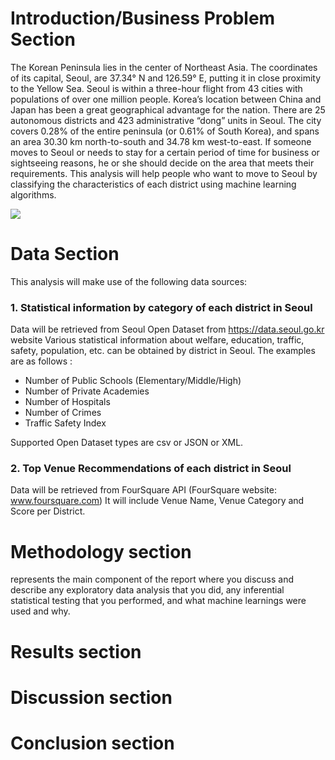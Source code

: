 # Introduction/Business Problem Section

The Korean Peninsula lies in the center of Northeast Asia. The coordinates of its capital, Seoul, are 37.34° N and 126.59° E, putting it in close proximity to the Yellow Sea. Seoul is within a three-hour flight from 43 cities with populations of over one million people. Korea’s location between China and Japan has been a great geographical advantage for the nation. 
There are 25 autonomous districts and 423 administrative “dong” units in Seoul. The city covers 0.28% of the entire peninsula (or 0.61% of South Korea), and spans an area 30.30 km north-to-south and 34.78 km west-to-east.
If someone moves to Seoul or needs to stay for a certain period of time for business or sightseeing reasons, he or she should decide on the area that meets their requirements.
This analysis will help people who want to move to Seoul by classifying the characteristics of each district using machine learning algorithms.

<img src=http://english.seoul.go.kr/wp-content/uploads/2018/07/01Seoul-Views_01Meaning-of-Seoul_04mapsize.jpg>


# Data Section

This analysis will make use of the following data sources:

### 1. Statistical information by category of each district in Seoul
   Data will be retrieved from Seoul Open Dataset from https://data.seoul.go.kr website
   Various statistical information about welfare, education, traffic, safety, population, etc. can be obtained by district in Seoul.
   The examples are as follows :
   - Number of Public Schools (Elementary/Middle/High)
   - Number of Private Academies
   - Number of Hospitals
   - Number of Crimes
   - Traffic Safety Index
   
   Supported Open Dataset types are csv or JSON or XML. 
   
### 2. Top Venue Recommendations of each district in Seoul
   Data will be retrieved from FourSquare API (FourSquare website: www.foursquare.com)
   It will include Venue Name, Venue Category and Score per District. 

# Methodology section
represents the main component of the report where you discuss and describe any exploratory data analysis that you did, any inferential statistical testing that you performed, and what machine learnings were used and why.

# Results section

# Discussion section

# Conclusion section
